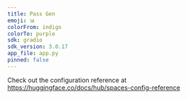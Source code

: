 ```yaml
---
title: Pass Gen
emoji: 📊
colorFrom: indigo
colorTo: purple
sdk: gradio
sdk_version: 3.0.17
app_file: app.py
pinned: false
---
```


Check out the configuration reference at https://huggingface.co/docs/hub/spaces-config-reference
